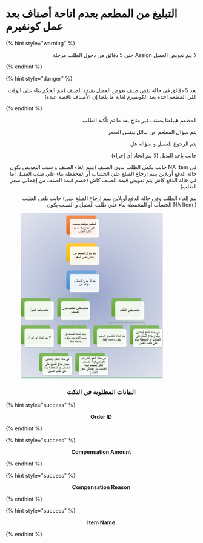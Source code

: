# التبليغ من المطعم بعدم اتاحة أصناف بعد عمل كونفيرم

{% hint style="warning" %}
<p align="right">حتي 5 دقائق من دخول الطلب مرحلة Assign لا يتم تعويض العميل</p>
{% endhint %}

{% hint style="danger" %}
<p align="right">بعد 5 دقائق في حالة تقص صنف نعوض العميل بقيمة الصنف (يتم الحكم بناء علي الوقت اللي المطعم اخده بعد الكونفيرم لغاية ما بلغنا إن الأصناف ناقصة عنده)</p>
{% endhint %}

<p align="right">المطعم هيبلغنا بصنف غير متاح بعد ما تم تأكيد الطلب</p>

<p align="right">يتم سؤال المطعم عن بدائل بنفس السعر</p>

<p align="right">يتم الرجوع للعميل و سؤاله هل</p>

<p align="right">حابب ياخد البديل (لا يتم اتخاذ أي إجراء)</p>

<p align="right">حابب يكمل الطلب بدون الصنف (بيتم إلغاء الصنف و سبب التعويض يكون NA Item في حالة الدفع أونلاين
بيتم إرجاع المبلغ علي الحساب أو المحفظة بناء علي طلب العميل أما في حالة الدفع كاش يتم تعويض قيمة الصنف كاش (خصم قيمة الصنف من إجمالي سعر الطلب)</p>

<p align="right">حابب يلغي الطلب (يتم إلغاء الطلب وفي حالة الدفع أونلاين بيتم إرجاع المبلغ علي الحساب أو المحفظة بناء علي طلب العميل و السبب يكون NA Item )</p>

<figure><img src="../../.gitbook/assets/NA Item 1.jpg" alt="" width="375"><figcaption></figcaption></figure>

<h3 align="center">البيانات المطلوبة في التكت</h3>

{% hint style="success" %}
<p align="center"><strong>Order ID</strong></p>
{% endhint %}

{% hint style="success" %}
<p align="center"><strong>Compensation Amount</strong></p>
{% endhint %}

{% hint style="success" %}
<p align="center"><strong>Compensation Reason</strong></p>
{% endhint %}

{% hint style="success" %}
<p align="center"><strong>Item Name</strong></p>
{% endhint %}
